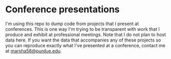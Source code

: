 ﻿# Conference presentations

I'm using this repo to dump code from projects that I present at conferences. This is one way I'm trying to be transparent with work that I produce and exhibit at professional meetings. Note that I do not plan to host data here. If you want the data that accompanies any of these projects so you can reproduce exactly what I've presented at a conference, contact me at marsha58@purdue.edu.